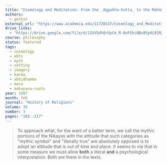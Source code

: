 ```yaml
---
title: "Cosmology and Meditation: From the _Aggañña-Sutta_ to the Mahāyāna"
authors:
  - gethin
external_url: "https://www.academia.edu/11728537/Cosmology_and_Meditation_From_the_Aggañña-Sutta_to_the_Mahāyāna"
drive_links:
  - "https://drive.google.com/file/d/1IUVSdh8rUpCm_R-0nFShcABn8Yp4L8lM/view?usp=drivesdk"
course: philosophy
status: featured
tags:
  - cosmology
  - ebts
  - myth
  - setting
  - imagery
  - karma
  - abhidhamma
  - mara
  - mahayana-roots
year: 1997
month: feb
journal: "History of Religions"
volume: 36
number: 3
pages: "183--217"
---
```


> To approach what, for the want of a better term, we call the mythic portions of the Nikayas with the attitude that such categories as "mythic symbol" and "literally true" are absolutely opposed is to adopt an attitude that is out of time and place. It seems to me that in some measure we must allow **both** a literal **and** a psychological interpretation. Both are there in the texts.
